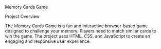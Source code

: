 Memory Cards Game

Project Overview

The Memory Cards Game is a fun and interactive browser-based game designed to challenge your memory.
Players need to match similar cards to win the game. The project uses HTML, CSS, and JavaScript to create an engaging and responsive user experience.
